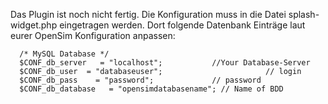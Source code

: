 Das Plugin ist noch nicht fertig.
Die Konfiguration muss in die Datei splash-widget.php eingetragen werden.
Dort folgende Datenbank Einträge laut eurer OpenSim Konfiguration anpassen:

      /* MySQL Database */
      $CONF_db_server   = "localhost";		     //Your Database-Server
      $CONF_db_user  = "databaseuser";       	             // login
      $CONF_db_pass    = "password";     	     // password
      $CONF_db_database   = "opensimdatabasename"; // Name of BDD